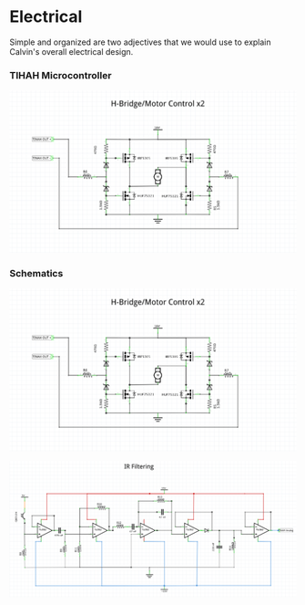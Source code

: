 # Electrical

Simple and organized are two adjectives that we would use to explain Calvin's overall electrical design.

### TIHAH Microcontroller

![H-Bridge Schematic](images/H_Bridge_Schematic.png)
### Schematics

![H-Bridge Schematic](images/H_Bridge_Schematic.png)

![IR Filter Schematic](images/IR_Filter_Schematic.png)
